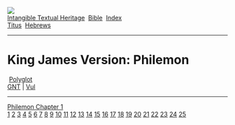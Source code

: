 [![](../../cdshop/ithlogo.png)](../../index)  
[Intangible Textual Heritage](../../index)  [Bible](../index) 
[Index](index)   
[Titus](tit)  [Hebrews](heb)

------------------------------------------------------------------------

# King James Version: Philemon

 [Polyglot](../poly/plm)  
[GNT](../gnt/plm) \| [Vul](../vul/plm)

------------------------------------------------------------------------

[Philemon Chapter 1](plm001)  
[1](plm001.htm#001) [2](plm001.htm#002) [3](plm001.htm#003)
[4](plm001.htm#004) [5](plm001.htm#005) [6](plm001.htm#006)
[7](plm001.htm#007) [8](plm001.htm#008) [9](plm001.htm#009)
[10](plm001.htm#010) [11](plm001.htm#011) [12](plm001.htm#012)
[13](plm001.htm#013) [14](plm001.htm#014) [15](plm001.htm#015)
[16](plm001.htm#016) [17](plm001.htm#017) [18](plm001.htm#018)
[19](plm001.htm#019) [20](plm001.htm#020) [21](plm001.htm#021)
[22](plm001.htm#022) [23](plm001.htm#023) [24](plm001.htm#024)
[25](plm001.htm#025)
